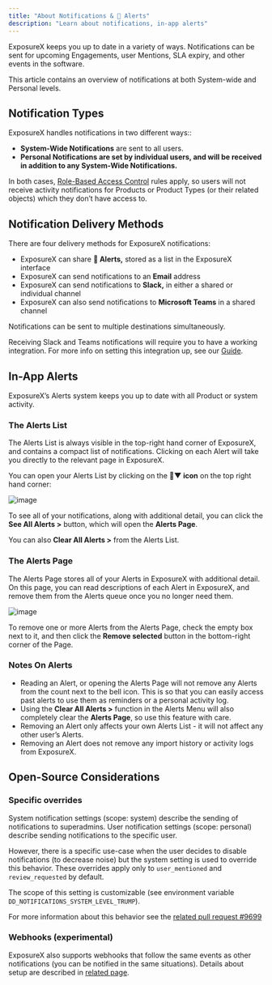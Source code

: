```yaml
---
title: "About Notifications & 🔔 Alerts"
description: "Learn about notifications, in-app alerts"
---
```


ExposureX keeps you up to date in a variety of ways. Notifications can be sent for upcoming Engagements, user Mentions, SLA expiry, and other events in the software.

This article contains an overview of notifications at both System\-wide and Personal levels.

## Notification Types

ExposureX handles notifications in two different ways::

* **System\-Wide Notifications** are sent to all users.
* **Personal Notifications are set by individual users, and will be received in addition to any System\-Wide Notifications.**

In both cases, [Role-Based Access Control](../../user_management/about_perms_and_roles/) rules apply, so users will not receive activity notifications for Products or Product Types (or their related objects) which they don’t have access to.

## Notification Delivery Methods

There are four delivery methods for ExposureX notifications:

* ExposureX can share **🔔 Alerts,** stored as a list in the ExposureX interface
* ExposureX can send notifications to an **Email** address
* ExposureX can send notifications to **Slack,** in either a shared or individual channel
* ExposureX can also send notifications to **Microsoft Teams** in a shared channel

Notifications can be sent to multiple destinations simultaneously.

Receiving Slack and Teams notifications will require you to have a working integration. For more info on setting this integration up, see our [Guide](../email_slack_teams).

## In-App Alerts

ExposureX’s Alerts system keeps you up to date with all Product or system activity.

### The Alerts List

The Alerts List is always visible in the top\-right hand corner of ExposureX, and contains a compact list of notifications. Clicking on each Alert will take you directly to the relevant page in ExposureX.

You can open your Alerts List by clicking on the **🔔▼ icon** on the top right hand corner:

![image](images/About_In-App_Alerts.png) 

To see all of your notifications, along with additional detail, you can click the **See All Alerts \>** button, which will open the **Alerts Page**.

You can also **Clear All Alerts \>** from the Alerts List.

### The Alerts Page

The Alerts Page stores all of your Alerts in ExposureX with additional detail. On this page, you can read descriptions of each Alert in ExposureX, and remove them from the Alerts queue once you no longer need them.

![image](images/About_In-App_Alerts_2.png)

To remove one or more Alerts from the Alerts Page, check the empty box next to it, and then click the **Remove selected** button in the bottom\-right corner of the Page.

### Notes On Alerts

* Reading an Alert, or opening the Alerts Page will not remove any Alerts from the count next to the bell icon. This is so that you can easily access past alerts to use them as reminders or a personal activity log.
* Using the **Clear All Alerts \>** function in the Alerts Menu will also completely clear the **Alerts Page**, so use this feature with care.
* Removing an Alert only affects your own Alerts List \- it will not affect any other user’s Alerts.
* Removing an Alert does not remove any import history or activity logs from ExposureX.

## Open-Source Considerations

### Specific overrides

System notification settings (scope: system) describe the sending of notifications to superadmins. User notification settings (scope: personal) describe sending notifications to the specific user.

However, there is a specific use-case when the user decides to disable notifications (to decrease noise) but the system setting is used to override this behavior. These overrides apply only to `user_mentioned` and `review_requested` by default.

The scope of this setting is customizable (see environment variable `DD_NOTIFICATIONS_SYSTEM_LEVEL_TRUMP`).

For more information about this behavior see the [related pull request #9699](https://github.com/ExposureX/django-ExposureX/pull/9699/)

### Webhooks (experimental)

ExposureX also supports webhooks that follow the same events as other notifications (you can be notified in the same situations). Details about setup are described in [related page](/en/open_source/notification_webhooks/how_to).
